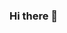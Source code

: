 ### Hi there 👋

<!--
**sajit9285/sajit9285** is a ✨ _special_ ✨ repository because its `README.md` (this file) appears on your GitHub profile.

I am Ajit:

- 🔭 I’m currently working at Hilabs as Data Scientist 
- 🌱 I’m currently learning Web Devlopment 

-->
